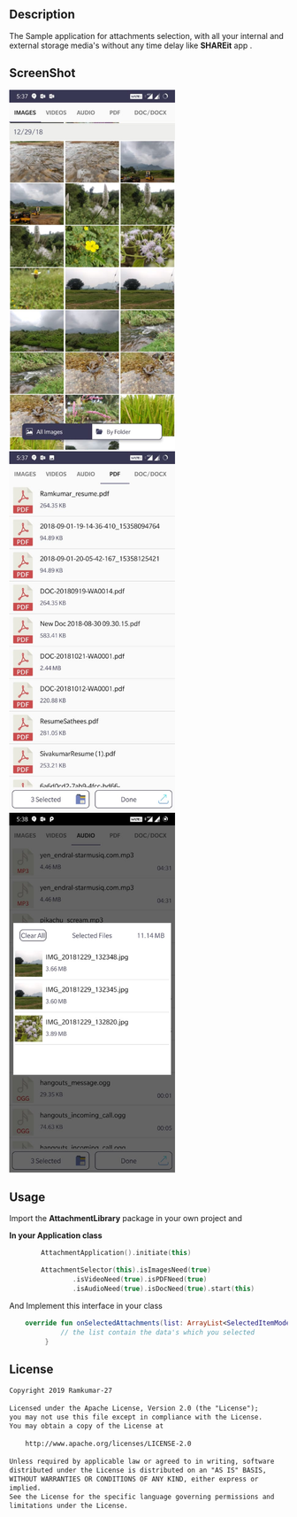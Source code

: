 ## Description
   The Sample application for attachments selection, with all your internal and external storage media's without any time delay like **SHAREit** app .
   
## ScreenShot
<img src="screenshot/first_page.jpeg" width="300" height="650"> &nbsp;&nbsp;&nbsp;&nbsp;&nbsp;&nbsp; <img src="screenshot/second_page.jpeg" width="300" height="650">
<img src="screenshot/third_page.jpeg" width="300" height="650">

   
   
## Usage
  Import the **AttachmentLibrary** package in your own project and 
  
  
  **In your Application class**
```kotlin
        AttachmentApplication().initiate(this)
```   
 
```kotlin
        AttachmentSelector(this).isImagesNeed(true)
                .isVideoNeed(true).isPDFNeed(true)
                .isAudioNeed(true).isDocNeed(true).start(this)        
``` 

And Implement this interface in your class

```kotlin
    override fun onSelectedAttachments(list: ArrayList<SelectedItemModel>) {
             // the list contain the data's which you selected 
         }   
```

## License
```
Copyright 2019 Ramkumar-27

Licensed under the Apache License, Version 2.0 (the "License");
you may not use this file except in compliance with the License.
You may obtain a copy of the License at

    http://www.apache.org/licenses/LICENSE-2.0

Unless required by applicable law or agreed to in writing, software
distributed under the License is distributed on an "AS IS" BASIS,
WITHOUT WARRANTIES OR CONDITIONS OF ANY KIND, either express or implied.
See the License for the specific language governing permissions and
limitations under the License.
```

      
      
